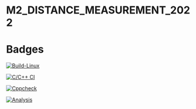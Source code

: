# M2_DISTANCE_MEASUREMENT_2022



# Badges

[![Build-Linux](https://github.com/vinaydugyala/M2_DISTANCE_MEASUREMENT_2022/actions/workflows/Build-Linux.yml/badge.svg)](https://github.com/vinaydugyala/M2_DISTANCE_MEASUREMENT_2022/actions/workflows/Build-Linux.yml)

[![C/C++ CI](https://github.com/vinaydugyala/M2_DISTANCE_MEASUREMENT_2022/actions/workflows/c-cpp.yml/badge.svg)](https://github.com/vinaydugyala/M2_DISTANCE_MEASUREMENT_2022/actions/workflows/c-cpp.yml)

[![Cppcheck](https://github.com/vinaydugyala/M2_DISTANCE_MEASUREMENT_2022/actions/workflows/cpp-check.yml/badge.svg)](https://github.com/vinaydugyala/M2_DISTANCE_MEASUREMENT_2022/actions/workflows/cpp-check.yml)

[![Analysis](https://github.com/vinaydugyala/M2_DISTANCE_MEASUREMENT_2022/actions/workflows/c-cpp.yml/badge.svg)](https://github.com/vinaydugyala/M2_DISTANCE_MEASUREMENT_2022/actions/workflows/c-cpp.yml)
